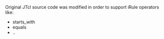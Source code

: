 Original JTcl source code was modified in order to support iRule operators like:

- starts_with
- equals
- ..

